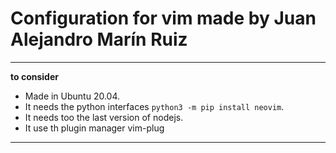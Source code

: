 # Configuration for vim made by Juan Alejandro Marín Ruiz

---

**to consider**

- Made in Ubuntu 20.04.
- It needs the python interfaces `python3 -m pip install neovim`.
- It needs too the last version of nodejs.
- It use th plugin manager vim-plug

---
